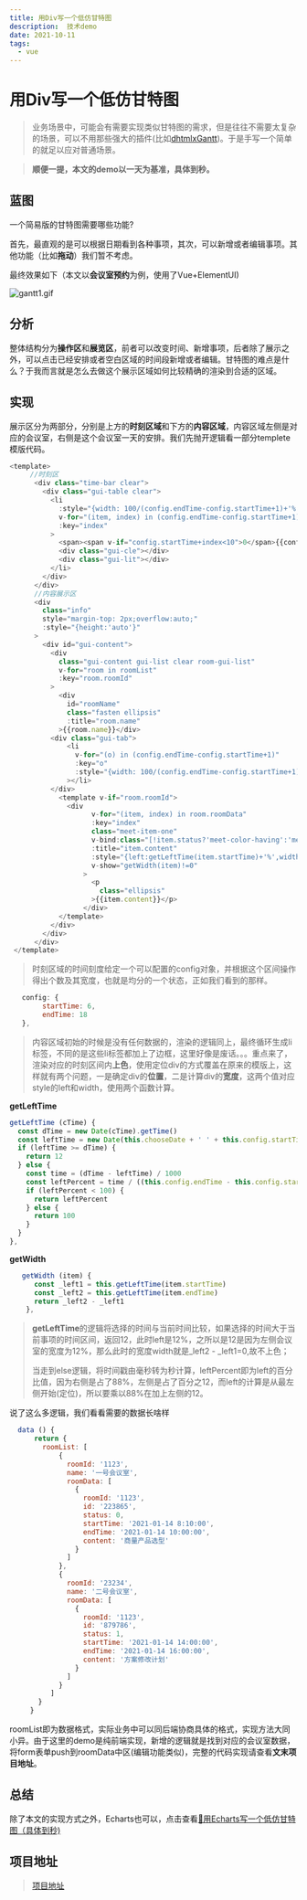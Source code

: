 ```yaml
---
title: 用Div写一个低仿甘特图
description:  技术demo
date: 2021-10-11
tags:
  - vue
---
```


# 用Div写一个低仿甘特图


> 业务场景中，可能会有需要实现类似甘特图的需求，但是往往不需要太复杂的场景，可以不用那些强大的插件(比如[dhtmlxGantt](https://dhtmlx.com/docs/products/dhtmlxGantt/))。于是手写一个简单的就足以应对普通场景。

> **顺便一提，本文的demo以一天为基准，具体到秒。**
## 蓝图
一个简易版的甘特图需要哪些功能?

首先，最直观的是可以根据日期看到各种事项，其次，可以新增或者编辑事项。其他功能（比如**拖动**）我们暂不考虑。

最终效果如下（本文以**会议室预约**为例，使用了Vue+ElementUI)

![gantt1.gif](https://p9-juejin.byteimg.com/tos-cn-i-k3u1fbpfcp/0eaca02821504ba78c4d6b9ad50805bd~tplv-k3u1fbpfcp-watermark.image?)
## 分析

整体结构分为**操作区**和**展览区**，前者可以改变时间、新增事项，后者除了展示之外，可以点击已经安排或者空白区域的时间段新增或者编辑。甘特图的难点是什么？于我而言就是怎么去做这个展示区域如何比较精确的渲染到合适的区域。




## 实现

展示区分为两部分，分别是上方的**时刻区域**和下方的**内容区域**，内容区域左侧是对应的会议室，右侧是这个会议室一天的安排。我们先抛开逻辑看一部分templete模版代码。

```js
<template>
     //时刻区
      <div class="time-bar clear">
        <div class="gui-table clear">
          <li
            :style="{width: 100/(config.endTime-config.startTime+1)+'%'}"
            v-for="(item, index) in (config.endTime-config.startTime+1)"
            :key="index"
          >
            <span><span v-if="config.startTime+index<10">0</span>{{config.startTime+index}}:00</span>
            <div class="gui-cle"></div>
            <div class="gui-lit"></div>
          </li>
        </div>
      </div>
      //内容展示区
      <div
        class="info"
        style="margin-top: 2px;overflow:auto;"
        :style="{height:'auto'}"
      >
        <div id="gui-content">
          <div
            class="gui-content gui-list clear room-gui-list"
            v-for="room in roomList"
            :key="room.roomId"
          >
            <div
              id="roomName"
              class="fasten ellipsis"
              :title="room.name"
            >{{room.name}}</div>
          <div class="gui-tab">
              <li
                v-for="(o) in (config.endTime-config.startTime+1)"
                :key="o"
                :style="{width: 100/(config.endTime-config.startTime+1)+'%',cursor:'pointer'}"
              ></li>
          </div>
            <template v-if="room.roomId">
              <div
                    v-for="(item, index) in room.roomData"
                    :key="index"
                    class="meet-item-one"
                    v-bind:class="[!item.status?'meet-color-having':'meet-color-finished']"
                    :title="item.content"
                    :style="{left:getLeftTime(item.startTime)+'%',width:getWidth(item)+'%'}"
                    v-show="getWidth(item)!=0"
                  >
                    <p
                      class="ellipsis"
                    >{{item.content}}</p>
                  </div>
            </template>
          </div>
        </div>
      </div>
 </template>
```
> 时刻区域的时间刻度给定一个可以配置的config对象，并根据这个区间操作得出个数及其宽度，也就是均分的一个状态，正如我们看到的那样。

```js
   config: {
        startTime: 6,
        endTime: 18
   },
```
> 内容区域初始的时候是没有任何数据的，渲染的逻辑同上，最终循环生成li标签，不同的是这些li标签都加上了边框，这里好像是废话。。。重点来了，渲染对应的时刻区间内**上色**，使用定位div的方式覆盖在原来的模版上，这样就有两个问题，一是确定div的**位置**，二是计算div的**宽度**，这两个值对应style的left和width，使用两个函数计算。

**getLeftTime**


```js
getLeftTime (cTime) {
  const dTime = new Date(cTime).getTime()
  const leftTime = new Date(this.chooseDate + ' ' + this.config.startTime + ':00:00').getTime()
  if (leftTime >= dTime) {
    return 12
  } else {
    const time = (dTime - leftTime) / 1000 
    const leftPercent = time / ((this.config.endTime - this.config.startTime + 1) * 60 * 60) * 100 * 0.88 + 12
    if (leftPercent < 100) {
      return leftPercent
    } else {
      return 100
    }
  }
},
```
**getWidth**

```js
   getWidth (item) {
      const _left1 = this.getLeftTime(item.startTime)
      const _left2 = this.getLeftTime(item.endTime)
      return _left2 - _left1
    },
```
> **getLeftTime**的逻辑将选择的时间与当前时间比较，如果选择的时间大于当前事项的时间区间，返回12，此时left是12%，之所以是12是因为左侧会议室的宽度为12%，那么此时的宽度width就是_left2 - _left1=0,故不上色；
> 
> 当走到else逻辑，将时间戳由毫秒转为秒计算，leftPercent即为left的百分比值，因为右侧是占了88%，左侧是占了百分之12，而left的计算是从最左侧开始(定位)，所以要乘以88%在加上左侧的12。

说了这么多逻辑，我们看看需要的数据长啥样

```js
  data () {
      return {
        roomList: [
            {
              roomId: '1123',
              name: '一号会议室',
              roomData: [
                {
                  roomId: '1123',
                  id: '223865',
                  status: 0,
                  startTime: '2021-01-14 8:10:00',
                  endTime: '2021-01-14 10:00:00',
                  content: '商量产品选型'
                }
              ]
            },
            {
              roomId: '23234',
              name: '二号会议室',
              roomData: [
                {
                  roomId: '1123',
                  id: '879786',
                  status: 1,
                  startTime: '2021-01-14 14:00:00',
                  endTime: '2021-01-14 16:00:00',
                  content: '方案修改计划'
                }
              ]
            }
          ]
       }
     }
```
roomList即为数据格式，实际业务中可以同后端协商具体的格式，实现方法大同小异。由于这里的demo是纯前端实现，新增的逻辑就是找到对应的会议室数据，将form表单push到roomData中区(编辑功能类似)，完整的代码实现请查看**文末项目地址**。
## 总结
除了本文的实现方式之外，Echarts也可以，点击查看[🎉用Echarts写一个低仿甘特图（具体到秒)](https://juejin.cn/post/7020213150473535524)

## 项目地址
> [项目地址](https://codesandbox.io/s/vue-gantt-h8948)